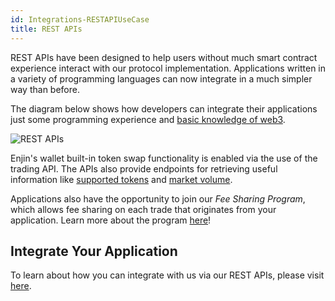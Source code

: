 ```yaml
---
id: Integrations-RESTAPIUseCase
title: REST APIs
---
```

REST APIs have been designed to help users without much smart contract experience interact with our protocol implementation. Applications written in a variety of programming languages can now integrate in a much simpler way than before.

The diagram below shows how developers can integrate their applications just some programming experience and [basic knowledge of web3](references-web3.md).

![REST APIs](/uploads/restapis.png "REST APIs")

Enjin's wallet built-in token swap functionality is enabled via the use of the trading API. The APIs also provide endpoints for retrieving useful information like [supported tokens](references-tradingapi.md#currencies) and [market volume](references-tradingapi.md#market).

Applications also have the opportunity to join our *Fee Sharing Program*, which allows fee sharing on each trade that originates from your application. Learn more about the program [here](integrations-feesharing.md)!

## Integrate Your Application
To learn about how you can integrate with us via our REST APIs, please visit [here](integrations-tradingapiguide.md).
